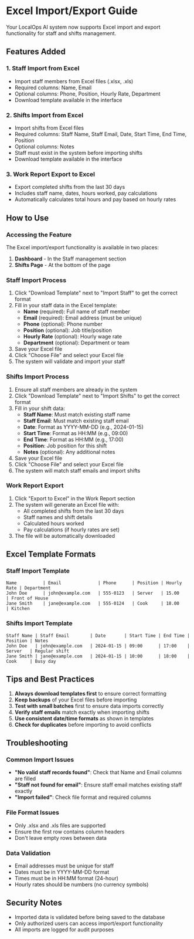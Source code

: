# Excel Import/Export Guide

Your LocalOps AI system now supports Excel import and export functionality for staff and shifts management.

## Features Added

### 1. Staff Import from Excel
- Import staff members from Excel files (.xlsx, .xls)
- Required columns: Name, Email
- Optional columns: Phone, Position, Hourly Rate, Department
- Download template available in the interface

### 2. Shifts Import from Excel
- Import shifts from Excel files
- Required columns: Staff Name, Staff Email, Date, Start Time, End Time, Position
- Optional columns: Notes
- Staff must exist in the system before importing shifts
- Download template available in the interface

### 3. Work Report Export to Excel
- Export completed shifts from the last 30 days
- Includes staff name, dates, hours worked, pay calculations
- Automatically calculates total hours and pay based on hourly rates

## How to Use

### Accessing the Feature
The Excel import/export functionality is available in two places:
1. **Dashboard** - In the Staff management section
2. **Shifts Page** - At the bottom of the page

### Staff Import Process
1. Click "Download Template" next to "Import Staff" to get the correct format
2. Fill in your staff data in the Excel template:
   - **Name** (required): Full name of staff member
   - **Email** (required): Email address (must be unique)
   - **Phone** (optional): Phone number
   - **Position** (optional): Job title/position
   - **Hourly Rate** (optional): Hourly wage rate
   - **Department** (optional): Department or team
3. Save your Excel file
4. Click "Choose File" and select your Excel file
5. The system will validate and import your staff

### Shifts Import Process
1. Ensure all staff members are already in the system
2. Click "Download Template" next to "Import Shifts" to get the correct format
3. Fill in your shift data:
   - **Staff Name**: Must match existing staff name
   - **Staff Email**: Must match existing staff email
   - **Date**: Format as YYYY-MM-DD (e.g., 2024-01-15)
   - **Start Time**: Format as HH:MM (e.g., 09:00)
   - **End Time**: Format as HH:MM (e.g., 17:00)
   - **Position**: Job position for this shift
   - **Notes** (optional): Any additional notes
4. Save your Excel file
5. Click "Choose File" and select your Excel file
6. The system will match staff emails and import shifts

### Work Report Export
1. Click "Export to Excel" in the Work Report section
2. The system will generate an Excel file with:
   - All completed shifts from the last 30 days
   - Staff names and shift details
   - Calculated hours worked
   - Pay calculations (if hourly rates are set)
3. The file will be automatically downloaded

## Excel Template Formats

### Staff Import Template
```
Name          | Email              | Phone      | Position | Hourly Rate | Department
John Doe      | john@example.com   | 555-0123   | Server   | 15.00       | Front of House
Jane Smith    | jane@example.com   | 555-0124   | Cook     | 18.00       | Kitchen
```

### Shifts Import Template
```
Staff Name | Staff Email        | Date       | Start Time | End Time | Position | Notes
John Doe   | john@example.com   | 2024-01-15 | 09:00      | 17:00    | Server   | Regular shift
Jane Smith | jane@example.com   | 2024-01-15 | 10:00      | 18:00    | Cook     | Busy day
```

## Tips and Best Practices

1. **Always download templates first** to ensure correct formatting
2. **Keep backups** of your Excel files before importing
3. **Test with small batches** first to ensure data imports correctly
4. **Verify staff emails** match exactly when importing shifts
5. **Use consistent date/time formats** as shown in templates
6. **Check for duplicates** before importing to avoid conflicts

## Troubleshooting

### Common Import Issues
- **"No valid staff records found"**: Check that Name and Email columns are filled
- **"Staff not found for email"**: Ensure staff email matches existing staff exactly
- **"Import failed"**: Check file format and required columns

### File Format Issues
- Only .xlsx and .xls files are supported
- Ensure the first row contains column headers
- Don't leave empty rows between data

### Data Validation
- Email addresses must be unique for staff
- Dates must be in YYYY-MM-DD format
- Times must be in HH:MM format (24-hour)
- Hourly rates should be numbers (no currency symbols)

## Security Notes
- Imported data is validated before being saved to the database
- Only authorized users can access import/export functionality
- All imports are logged for audit purposes